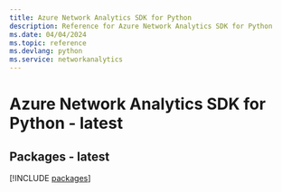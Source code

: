 ```yaml
---
title: Azure Network Analytics SDK for Python
description: Reference for Azure Network Analytics SDK for Python
ms.date: 04/04/2024
ms.topic: reference
ms.devlang: python
ms.service: networkanalytics
---
```

# Azure Network Analytics SDK for Python - latest
## Packages - latest
[!INCLUDE [packages](network-analytics-index.md)]